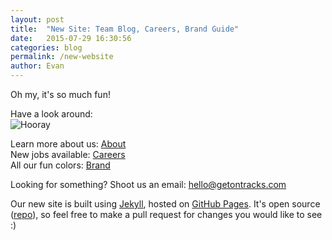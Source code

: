 ```yaml
---
layout: post
title:  "New Site: Team Blog, Careers, Brand Guide"
date:   2015-07-29 16:30:56
categories: blog
permalink: /new-website
author: Evan
---
```


Oh my, it's so much fun!

Have a look around:  
![Hooray](https://i.imgur.com/eFyeOSV.jpg)

Learn more about us: [About]  
New jobs available: [Careers]  
All our fun colors: [Brand]  

Looking for something? Shoot us an email: [hello@getontracks.com]

Our new site is built using [Jekyll], hosted on [GitHub Pages]. It's open source ([repo]), so feel free to make a pull request for changes you would like to see :) 

[About]: /about
[Careers]: /careers
[Brand]: /brand
[hello@getontracks.com]: mailto:hello@getontracks.com
[jekyll]: http://jekyllrb.com/
[GitHub Pages]: https://pages.github.com/
[repo]: https://github.com/getontracks/getontracks.github.io


